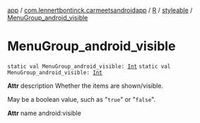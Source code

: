 [app](../../../index.md) / [com.lennertbontinck.carmeetsandroidapp](../../index.md) / [R](../index.md) / [styleable](index.md) / [MenuGroup_android_visible](./-menu-group_android_visible.md)

# MenuGroup_android_visible

`static val MenuGroup_android_visible: `[`Int`](https://kotlinlang.org/api/latest/jvm/stdlib/kotlin/-int/index.html)
`static val MenuGroup_android_visible: `[`Int`](https://kotlinlang.org/api/latest/jvm/stdlib/kotlin/-int/index.html)

**Attr**
description Whether the items are shown/visible.

May be a boolean value, such as "`true`" or "`false`".

**Attr**
name android:visible

